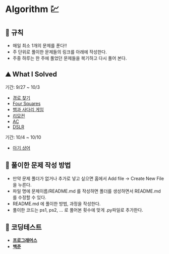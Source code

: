 # Algorithm 💹

## 🎲  규칙

- 매일 최소 1개의 문제를 푼다!!
- 주 단위로 풀이한 문제들의 링크를 아래에 작성한다.
- 주중 하루는 한 주에 풀었던 문제들을 복기하고 다시 풀어 본다.

## ⛰ What I Solved
기간: 9/27 ~ 10/3
- [경로 찾기](https://www.acmicpc.net/problem/11403)
- [Four Squares](https://www.acmicpc.net/problem/17626)
- [뱀과 사다리 게임](https://www.acmicpc.net/problem/16928)
- [리모컨](https://www.acmicpc.net/problem/1107)
- [AC](https://www.acmicpc.net/problem/5430)
- [DSLR](https://www.acmicpc.net/problem/9019)

기간: 10/4 ~ 10/10
- [아기 상어](https://www.acmicpc.net/problem/16236)

## 🧐 풀이한 문제 작성 방법
- 만약 문제 폴더가 없거나 추가로 넣고 싶으면 홈에서 Add file -> Create New File 을 누른다.
- 파일 명에 문제이름/README.md 를 작성하면 폴더를 생성하면서 README.md를 수정할 수 있다.
- README.md 에 풀이한 방법, 과정을 작성한다.
- 풀이한 코드는 ps1, ps2, ... 로 풀어본 횟수에 맞게 .py파일로 추가한다.

## 🔗 코딩테스트
- **[프로그래머스](https://programmers.co.kr/learn/challenges)**
- **[백준](https://www.acmicpc.net/)**